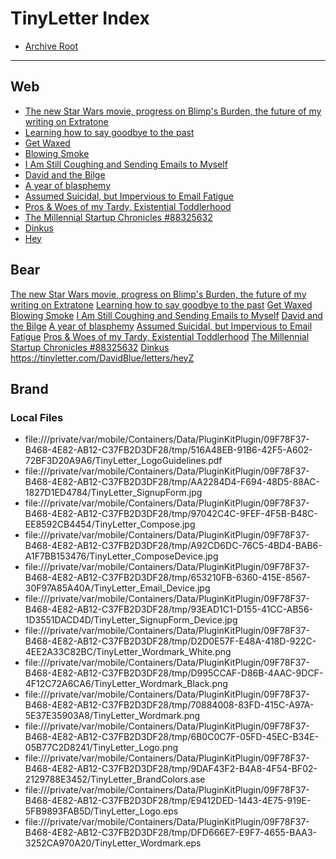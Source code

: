 # TinyLetter Index

- [Archive Root](https://tinyletter.com/DavidBlue)

---

## Web

- [The new Star Wars movie, progress on Blimp's Burden, the future of my writing on Extratone](https://tinyletter.com/DavidBlue/letters/the-new-star-wars-movie-progress-on-blimp-s-burden-the-future-of-my-writing-on-extratone)
- [Learning how to say goodbye to the past](https://tinyletter.com/DavidBlue/letters/learning-how-to-say-goodbye-to-the-past)
- [Get Waxed](https://tinyletter.com/DavidBlue/letters/get-waxed)
- [Blowing Smoke](https://tinyletter.com/DavidBlue/letters/blowing-smoke)
- [I Am Still Coughing and Sending Emails to Myself](https://tinyletter.com/DavidBlue/letters/i-am-still-coughing-and-sending-emails-to-myself)
- [David and the Bilge](https://tinyletter.com/DavidBlue/letters/david-and-the-bilge)
- [A year of blasphemy](https://tinyletter.com/DavidBlue/letters/a-year-of-blasphemy)
- [Assumed Suicidal, but Impervious to Email Fatigue](https://tinyletter.com/DavidBlue/letters/assumed-suicidal-but-impervious-to-email-fatigue)
- [Pros &amp; Woes of my Tardy, Existential Toddlerhood](https://tinyletter.com/DavidBlue/letters/pros-woes-of-my-tardy-existential-toddlerhood)
- [The Millennial Startup Chronicles #88325632](https://tinyletter.com/DavidBlue/letters/the-millennial-startup-chronicles-88325632)
- [Dinkus](https://tinyletter.com/DavidBlue/letters/dinkus)
- [Hey](https://tinyletter.com/DavidBlue/letters/hey)

## Bear

[The new Star Wars movie, progress on Blimp's Burden, the future of my writing on Extratone](bear://x-callback-url/open-note?id=DA8F91D9-78E0-47E7-B089-D839FB6C1CE4-8766-000001072ED6C384)
[Learning how to say goodbye to the past](bear://x-callback-url/open-note?id=C0F02BB7-BF20-4AC9-8A31-9C0BE7DD2827-8766-000001074076DF1A)
[Get Waxed](bear://x-callback-url/open-note?id=99B69C90-522B-475C-818E-A30B21564454-8766-0000010BD1352794)
[Blowing Smoke](bear://x-callback-url/open-note?id=25073E1A-58AA-41DD-A0B0-72B39CF11198-8766-0000010BDE45218F)
[I Am Still Coughing and Sending Emails to Myself](bear://x-callback-url/open-note?id=30359D38-C731-4297-8E2A-8A69957C47A7-8766-0000010BEFCC185C)
[David and the Bilge](bear://x-callback-url/open-note?id=51C108E1-0A51-4177-B81D-82E951109800-8766-0000011118FD1CFC)
[A year of blasphemy](bear://x-callback-url/open-note?id=1CC5953F-70C2-4966-AB88-10EBC9F0D6FF-8766-000001112FD36BCC)
[Assumed Suicidal, but Impervious to Email Fatigue](bear://x-callback-url/open-note?id=E766FC96-AED4-4334-9846-0E94CFF5BEC6-8766-000001113C45A571)
[Pros & Woes of my Tardy, Existential Toddlerhood](bear://x-callback-url/open-note?id=EA52D78D-0D4C-454A-8BF4-4D6F2C7FFCF8-8766-0000011148729041)
[The Millennial Startup Chronicles #88325632](bear://x-callback-url/open-note?id=09727AAB-B7D6-4746-AFEA-5CB4F9A580B2-8766-0000011158430885)
[Dinkus](bear://x-callback-url/open-note?id=5B4C9A66-DFAD-4CAA-983F-0E6E80EAA825-8766-00000111632532DF)
https://tinyletter.com/DavidBlue/letters/heyZ

## Brand 

### Local Files

- file:///private/var/mobile/Containers/Data/PluginKitPlugin/09F78F37-B468-4E82-AB12-C37FB2D3DF28/tmp/516A48EB-91B6-42F5-A602-72BF3D20A9A6/TinyLetter_LogoGuidelines.pdf
- file:///private/var/mobile/Containers/Data/PluginKitPlugin/09F78F37-B468-4E82-AB12-C37FB2D3DF28/tmp/AA2284D4-F694-48D5-88AC-1827D1ED4784/TinyLetter_SignupForm.jpg
- file:///private/var/mobile/Containers/Data/PluginKitPlugin/09F78F37-B468-4E82-AB12-C37FB2D3DF28/tmp/97042C4C-9FEF-4F5B-B48C-EE8592CB4454/TinyLetter_Compose.jpg
- file:///private/var/mobile/Containers/Data/PluginKitPlugin/09F78F37-B468-4E82-AB12-C37FB2D3DF28/tmp/A92CD6DC-76C5-4BD4-BAB6-A1F7BB153476/TinyLetter_ComposeDevice.jpg
- file:///private/var/mobile/Containers/Data/PluginKitPlugin/09F78F37-B468-4E82-AB12-C37FB2D3DF28/tmp/653210FB-6360-415E-8567-30F97A85A40A/TinyLetter_Email_Device.jpg
- file:///private/var/mobile/Containers/Data/PluginKitPlugin/09F78F37-B468-4E82-AB12-C37FB2D3DF28/tmp/93EAD1C1-D155-41CC-AB56-1D3551DACD4D/TinyLetter_SignupForm_Device.jpg
- file:///private/var/mobile/Containers/Data/PluginKitPlugin/09F78F37-B468-4E82-AB12-C37FB2D3DF28/tmp/D2D0E57F-E48A-418D-922C-4EE2A33C82BC/TinyLetter_Wordmark_White.png
- file:///private/var/mobile/Containers/Data/PluginKitPlugin/09F78F37-B468-4E82-AB12-C37FB2D3DF28/tmp/D995CCAF-D86B-4AAC-9DCF-4F12C72A6CA6/TinyLetter_Wordmark_Black.png
- file:///private/var/mobile/Containers/Data/PluginKitPlugin/09F78F37-B468-4E82-AB12-C37FB2D3DF28/tmp/70884008-83FD-415C-A97A-5E37E35903A8/TinyLetter_Wordmark.png
- file:///private/var/mobile/Containers/Data/PluginKitPlugin/09F78F37-B468-4E82-AB12-C37FB2D3DF28/tmp/6B0C0C7F-05FD-45EC-B34E-05B77C2D8241/TinyLetter_Logo.png
- file:///private/var/mobile/Containers/Data/PluginKitPlugin/09F78F37-B468-4E82-AB12-C37FB2D3DF28/tmp/9DAF43F2-B4A8-4F54-BF02-2129788E3452/TinyLetter_BrandColors.ase
- file:///private/var/mobile/Containers/Data/PluginKitPlugin/09F78F37-B468-4E82-AB12-C37FB2D3DF28/tmp/E9412DED-1443-4E75-919E-5FB9893FAB5D/TinyLetter_Logo.eps
- file:///private/var/mobile/Containers/Data/PluginKitPlugin/09F78F37-B468-4E82-AB12-C37FB2D3DF28/tmp/DFD666E7-E9F7-4655-BAA3-3252CA970A20/TinyLetter_Wordmark.eps